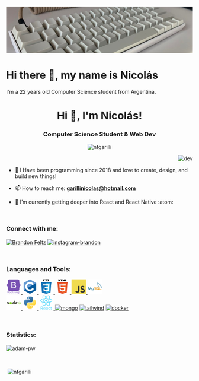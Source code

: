 
![Tools And Technologies ](https://github.com/NFGarilli/NFGarilli/blob/main/keyb.jfif)

# Hi there 👋, my name is Nicolás
I'm a 22 years old Computer Science student from Argentina.

<h1 align="center">Hi 👋, I'm Nicolás!</h1>
<h3 align="center">Computer Science Student & Web Dev</h3>

<p align="center"> <img src="https://komarev.com/ghpvc/?username=nfgarilli&label=Profile%20views&color=0e75b6&style=flat"
    alt="nfgarilli"/> 
  </p>

<p><img align="right" src="https://github.com/Adam-pw/Adam-pw/blob/main/animation_500_kxa883sd.gif" alt="dev" /></p>
<br />


- 🌱 I Have been programming since 2018 and love to create, design, and build new things!

- 📫 How to reach me: **garillinicolas@hotmail.com**

- 🔭 I’m currently getting deeper into React and React Native :atom:

<br>

<h3 align="left">Connect with me:</h3>
<p align="left">
  <a href="https://www.linkedin.com/in/NFGarilli/" target="blank"><img align="center"
      src="https://raw.githubusercontent.com/rahuldkjain/github-profile-readme-generator/master/src/images/icons/Social/linked-in-alt.svg"
      alt="Brandon Feltz" height="30" width="40" /></a> 
  <a href="https://www.instagram.com/nicogarilli/" target="blank"><img align="center"
      src="https://raw.githubusercontent.com/rahuldkjain/github-profile-readme-generator/master/src/images/icons/Social/instagram.svg"
      alt="instagram-brandon" height="30" width="40" /></a> 
</p>

<br>

<h3 align="left">Languages and Tools:</h3>
<p align="left"> <a href="https://getbootstrap.com" target="_blank" rel="noreferrer">
    <img src="https://raw.githubusercontent.com/devicons/devicon/master/icons/bootstrap/bootstrap-plain-wordmark.svg"
      alt="bootstrap" width="40" height="40" /> </a> <a href="https://www.cprogramming.com/" target="_blank"
    rel="noreferrer"> <img src="https://raw.githubusercontent.com/devicons/devicon/master/icons/c/c-original.svg"
      alt="c" width="40" height="40" /> </a> <a href="https://www.w3schools.com/cpp/" target="_blank" rel="noreferrer">
    <img
      src="https://raw.githubusercontent.com/devicons/devicon/master/icons/css3/css3-original-wordmark.svg" alt="css3"
      width="40" height="40" /> </a> <a href="https://www.w3.org/html/" target="_blank" rel="noreferrer"> <img
      src="https://raw.githubusercontent.com/devicons/devicon/master/icons/html5/html5-original-wordmark.svg"
      alt="html5" width="40" height="40" /> </a> <a href="https://developer.mozilla.org/en-US/docs/Web/JavaScript" target="_blank"
    rel="noreferrer"> <img
      src="https://raw.githubusercontent.com/devicons/devicon/master/icons/javascript/javascript-original.svg"
      alt="javascript" width="40" height="40" /> </a> <a href="https://www.mysql.com/" target="_blank" rel="noreferrer"> <img
      src="https://raw.githubusercontent.com/devicons/devicon/master/icons/mysql/mysql-original-wordmark.svg"
      alt="mysql" width="40" height="40" /> </a> </a> <br/> <a href="https://nodejs.org" target="_blank" rel="noreferrer"> <img
      src="https://raw.githubusercontent.com/devicons/devicon/master/icons/nodejs/nodejs-original-wordmark.svg"
      alt="nodejs" width="40" height="40" /> </a> <a href="https://www.python.org" target="_blank" rel="noreferrer"> <img
      src="https://raw.githubusercontent.com/devicons/devicon/master/icons/python/python-original.svg" alt="python"
      width="40" height="40" /> </a> <a href="https://reactjs.org/" target="_blank" rel="noreferrer"> <img
      src="https://raw.githubusercontent.com/devicons/devicon/master/icons/react/react-original-wordmark.svg"
      alt="react" width="40" height="40" /> </a>
      <a href="https://www.mongodb.com/cloud/atlas/lp/try2?utm_source=google&utm_campaign=gs_americas_united_states_search_core_brand_atlas_desktop&utm_term=mongodb&utm_medium=cpc_paid_search&utm_ad=e&utm_ad_campaign_id=12212624338&adgroup=115749704103&gclid=CjwKCAjwwo-WBhAMEiwAV4dybQIISKIhKUGN9AXTaoe4Mo7O1nngPy6r-SN6qquzEkbFnqoiCdJYBxoCHs8QAvD_BwE"><img
      src="https://www.svgrepo.com/show/331488/mongodb.svg"
      alt="mongo" width="40" height="40" /></a> <a href="https://tailwindcss.com/"><img src="https://avatars.githubusercontent.com/u/67109815?v=4&s=400" width="40" height="40" alt="tailwind"/></a>
      <a href="https://www.docker.com/"><img src="https://cdn-icons-png.flaticon.com/512/919/919853.png" width="40" height="40" alt="docker"/></a>
</p>
      

<br>

<h3>Statistics:</h3>
<p><img align="center"
    src="https://github-readme-stats.vercel.app/api/top-langs?username=nfgarilli&show_icons=true&locale=en&bg_color=0d1117&text_color=ffffff&layout=compact"
    alt="adam-pw" 
    bg_color=#808080/></p>

<br>

<p>&nbsp;<img align="center" src="https://github-readme-stats.vercel.app/api?username=nfgarilli&show_icons=true&locale=en&bg_color=0d1117&text_color=ffffff&repo=convoychat"
    alt="nfgarilli" /></p>

<br>

